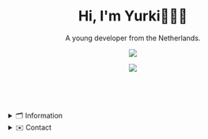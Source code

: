<h1 align="center">
    Hi, I'm Yurki🧑🏽‍💻
</h1>

<p align="center">
    A young developer from the Netherlands.
</p>

<p align="center">
    <a href="https://instagram.com/yurki_montero">
        <img src="https://img.shields.io/badge/Instagram-E4405F?style=for-the-badge&logo=instagram&logoColor=white">
    </a>
</p>


<div align="center">
    <img src="https://github-readme-stats.vercel.app/api?username=djoerkie">
</div>

<br/><br/><br/>


<details>
    <summary>🗂 Information</summary>


## Projects


<img align="right" src="https://img.shields.io/badge/JavaScript-F7DF1E?style=for-the-badge&logo=javascript&color=white" />
<img align="right" src="https://img.shields.io/badge/React-20232A?style=for-the-badge&logo=react&logoColor=61DAFB&color=white" />
<img align="right" src="https://img.shields.io/badge/Chakra--UI-319795?style=for-the-badge&logo=chakra-ui&color=white" />

- **KahootSolver**\
🔒 Beta Testing\
📎 Not yet



<img align="right" src="https://img.shields.io/badge/JavaScript-F7DF1E?style=for-the-badge&logo=javascript&color=white" />
<img align="right" src="https://img.shields.io/badge/React-20232A?style=for-the-badge&logo=react&logoColor=61DAFB&color=white" />
<img align="right" src="https://img.shields.io/badge/Chakra--UI-319795?style=for-the-badge&logo=chakra-ui&color=white" />

- **MechaBot**\
🔓 Public\
📎 <span>https://</span>mechabot&#46;xyz



<img align="right" src="https://img.shields.io/badge/JavaScript-F7DF1E?style=for-the-badge&logo=javascript&color=white" />
<img align="right" src="https://img.shields.io/badge/CSS-239120?&style=for-the-badge&logo=css3&color=white" />
<img align="right" src="https://img.shields.io/badge/HTML-239120?style=for-the-badge&logo=html5&color=white" />

- **Klikker**\
🔒 Private\
🖥 Terminal



<img align="right" src="https://img.shields.io/badge/JavaScript-F7DF1E?style=for-the-badge&logo=javascript&color=white" />
<img align="right" src="https://img.shields.io/badge/Swift-FA7343?style=for-the-badge&logo=swift&color=white" />

- **Sugar&#46;ly**\
🔒 Beta Testing\
📱 IOS



<img align="right" src="https://img.shields.io/badge/JavaScript-F7DF1E?style=for-the-badge&logo=javascript&color=white" />

- **BeterSpellen**\
🔒 Private\
🖥 Terminal



<img align="right" src="https://img.shields.io/badge/JavaScript-F7DF1E?style=for-the-badge&logo=javascript&color=white" />

- **Discord RPC**\
🔏 Open Source\
🖥 Terminal



<img align="right" src="https://img.shields.io/badge/JavaScript-F7DF1E?style=for-the-badge&logo=javascript&color=white" />

- **Kunskapsskolan**\
🔏 Open Source\
🖥 Terminal

</details>

<details>
    <summary>✉️ Contact</summary>



<img align="right" src="https://img.shields.io/badge/Discord-7289DA?style=for-the-badge&logo=discord&color=white" />

- **Discord** - Lil_Bear#1450
- **Email** - djoerkie@icloud.com

</details>

<!--
**djoerkie/djoerkie** is a ✨ _special_ ✨ repository because its `README.md` (this file) appears on your GitHub profile.

Here are some ideas to get you started:

- 🔭 I’m currently working on ...
- 🌱 I’m currently learning ...
- 👯 I’m looking to collaborate on ...
- 🤔 I’m looking for help with ...
- 💬 Ask me about ...
- 📫 How to reach me: ...
- 😄 Pronouns: ...
- ⚡ Fun fact: ...
-->
